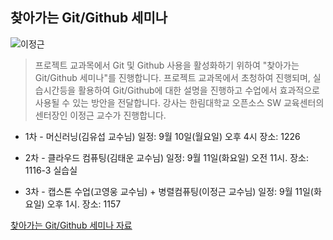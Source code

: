 ## 찾아가는 Git/Github 세미나
![이정근](https://github.com/Hallym-OpenSourceSW/Hallym-OpenSourceSW.github.io/blob/master/img/gitSeminar.png)

> 프로젝트 교과목에서 Git 및 Github 사용을 활성화하기 위하여 "찾아가는 Git/Github 세미나"를 진행합니다.
> 프로젝트 교과목에서 초청하여 진행되며, 실습시간등을 활용하여 Git/Github에 대한 설명을 진행하고 수업에서 효과적으로 사용될 수 있는 방안을 전달합니다.
> 강사는 한림대학교 오픈소스 SW 교육센터의 센터장인 이정근 교수가 진행합니다.

* 1차 - 머신러닝(김유섭 교수님)
일정: 9월 10일(월요일) 오후 4시
장소: 1226

* 2차 - 클라우드 컴퓨팅(김태운 교수님)
일정: 9월 11일(화요일) 오전 11시.
장소: 1116-3 실습실

* 3차 - 캡스톤 수업(고영웅 교수님) + 병렬컴퓨팅(이정근 교수님)
일정: 9월 11일(화요일) 오후 1시.
장소: 1157

[찾아가는 Git/Github 세미나 자료](https://github.com/Hallym-OpenSourceSW/Hallym-OpenSourceSW.github.io/blob/master/Sub_menu/GitSeminar.pdf)
